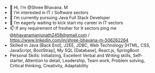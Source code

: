 - 👋 Hi, I’m @Shree Bhavana. M
- 👀 I’m interested in IT / Software sectors
- 🌱 I’m currently pursuing Java Full Stack Developer
- 💞️ I’m eagerly waiting to kick start my career in IT sectors
- 📫 If any requirement of fresher for It sectors ping me @bhavanamanjunath2458@gmail.com / https://www.linkedin.com/in/shree-bhavana-m-506262264
- Skilled in Java [Back End], J2EE, JDBC, Web Technology [HTML, CSS, JavaScript, BootStrap], My SQL [Database], React.js, SpringBoot
- Personal Skills: Initializing, Excellent Verbal and Writing skills, Self-starter, Attention to detail, Leadership, Team work, Problem solving, Critical thinking, Creativity, Adaptability
  

<!---
ShreeBhavanaM/ShreeBhavanaM is a ✨ special ✨ repository because its `README.md` (this file) appears on your GitHub profile.
You can click the Preview link to take a look at your changes.
--->
